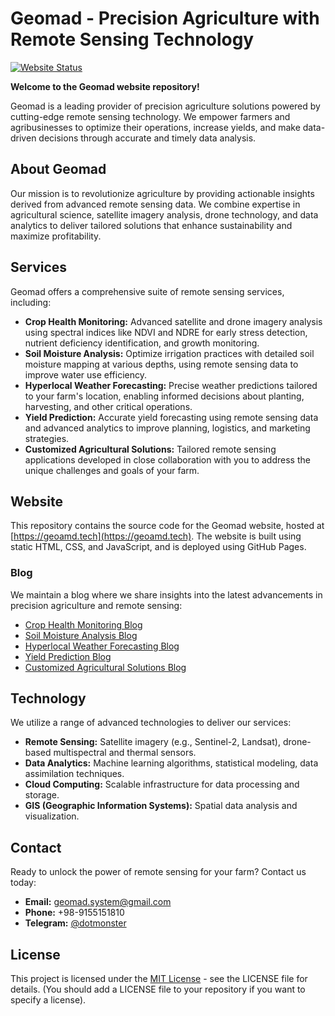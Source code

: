 # Geomad - Precision Agriculture with Remote Sensing Technology

[![Website Status](https://img.shields.io/website?up_message=up&down_message=down&url=https%3A%2F%2Fgeoamd.tech)](https://geoamd.tech)

**Welcome to the Geomad website repository!**

Geomad is a leading provider of precision agriculture solutions powered by cutting-edge remote sensing technology. We empower farmers and agribusinesses to optimize their operations, increase yields, and make data-driven decisions through accurate and timely data analysis.

## About Geomad

Our mission is to revolutionize agriculture by providing actionable insights derived from advanced remote sensing data. We combine expertise in agricultural science, satellite imagery analysis, drone technology, and data analytics to deliver tailored solutions that enhance sustainability and maximize profitability.

## Services

Geomad offers a comprehensive suite of remote sensing services, including:

*   **Crop Health Monitoring:** Advanced satellite and drone imagery analysis using spectral indices like NDVI and NDRE for early stress detection, nutrient deficiency identification, and growth monitoring.
*   **Soil Moisture Analysis:** Optimize irrigation practices with detailed soil moisture mapping at various depths, using remote sensing data to improve water use efficiency.
*   **Hyperlocal Weather Forecasting:** Precise weather predictions tailored to your farm's location, enabling informed decisions about planting, harvesting, and other critical operations.
*   **Yield Prediction:** Accurate yield forecasting using remote sensing data and advanced analytics to improve planning, logistics, and marketing strategies.
*   **Customized Agricultural Solutions:** Tailored remote sensing applications developed in close collaboration with you to address the unique challenges and goals of your farm.

## Website

This repository contains the source code for the Geomad website, hosted at [https://geoamd.tech](https://geoamd.tech). The website is built using static HTML, CSS, and JavaScript, and is deployed using GitHub Pages.

### Blog

We maintain a blog where we share insights into the latest advancements in precision agriculture and remote sensing:

*   [Crop Health Monitoring Blog](https://geoamd.tech/crop-health-monitoring-blog.html)
*   [Soil Moisture Analysis Blog](https://geoamd.tech/soil-moisture-analysis-blog.html)
*   [Hyperlocal Weather Forecasting Blog](https://geoamd.tech/hyperlocal-weather-forecasting-blog.html)
*   [Yield Prediction Blog](https://geoamd.tech/yield-prediction-blog.html)
*   [Customized Agricultural Solutions Blog](https://geoamd.tech/customized-agricultural-solutions-blog.html)

## Technology

We utilize a range of advanced technologies to deliver our services:

*   **Remote Sensing:** Satellite imagery (e.g., Sentinel-2, Landsat), drone-based multispectral and thermal sensors.
*   **Data Analytics:** Machine learning algorithms, statistical modeling, data assimilation techniques.
*   **Cloud Computing:** Scalable infrastructure for data processing and storage.
*   **GIS (Geographic Information Systems):** Spatial data analysis and visualization.



## Contact

Ready to unlock the power of remote sensing for your farm? Contact us today:

*   **Email:** [geomad.system@gmail.com](mailto:geomad.system@gmail.com)
*   **Phone:** +98-9155151810
*   **Telegram:** [@dotmonster](https://t.me/dotmonster)

## License

This project is licensed under the [MIT License](LICENSE) - see the LICENSE file for details. (You should add a LICENSE file to your repository if you want to specify a license).
